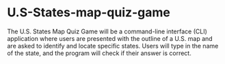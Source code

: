 # U.S-States-map-quiz-game
The U.S. States Map Quiz Game will be a command-line interface (CLI) application where users are presented with the outline of a U.S. map and are asked to identify and locate specific states. Users will type in the name of the state, and the program will check if their answer is correct.
